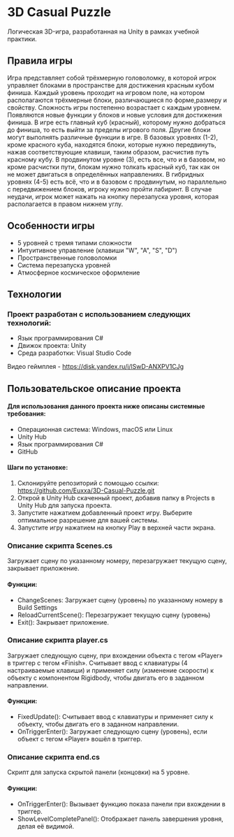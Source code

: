 # 3D Casual Puzzle
Логическая 3D-игра, разработанная на Unity в рамках учебной практики.

## Правила игры
Игра представляет собой трёхмерную головоломку, в которой игрок управляет блоками в пространстве для достижения красным кубом финиша.
Каждый уровень проходит на игровом поле, на котором располагаются трёхмерные блоки, различающиеся по форме,размеру и свойству. Сложность игры постепенно возрастает с каждым уровнем. Появляются новые функции у блоков и новые условия для достижения финиша.
В игре есть главный куб (красный), которому нужно добраться до финиша, то есть выйти за пределы игрового поля. Другие блоки могут выполнять различные функции в игре.
В базовых уровнях (1-2), кроме красного куба, находятся блоки, которые нужно передвинуть, нажав соответствующие клавиши, таким образом, расчистив путь красному кубу.
В продвинутом уровне (3), есть все, что и в базовом, но кроме расчистки пути, блокам нужно толкать красный куб, так как он не может двигаться в определённых направлениях.
В гибридных уровнях (4-5) есть всё, что и в базовом с продвинутым, но параллельно с передвижением блоков, игроку нужно пройти лабиринт.
В случае неудачи, игрок может нажать на кнопку перезапуска уровня, которая располагается в правом нижнем углу.

## Особенности игры
- 5 уровней с тремя типами сложности
- Интуитивное управление (клавиши "W", "A", "S", "D")
- Пространственные головоломки
- Система перезапуска уровней
- Атмосферное космическое оформление

## Технологии
### Проект разработан с использованием следующих технологий:
- Язык программирования C#
- Движок проекта: Unity
- Среда разработки: Visual Studio Code

Видео геймплея - https://disk.yandex.ru/i/lSwD-ANXPV1CJg

## Пользовательское описание проекта
#### Для использования данного проекта ниже описаны системные требования:
- Операционная система: Windows, macOS или Linux
- Unity Hub 
- Язык программирования C#
- GitHub
#### Шаги по установке:
1. Склонируйте репозиторий с помощью ссылки: https://github.com/Euxxa/3D-Casual-Puzzle.git
2. Открой в Unity Hub скаченный проект, добавив папку в Projects в Unity Hub для запуска проекта.
3. Запустите нажатием добавленный проект игру. Выберите оптимальное разрешение для вашей системы.
4. Запустите игру нажатием на кнопку Play в верхней части экрана.

### Описание скрипта Scenes.cs
Загружает сцену по указанному номеру, перезагружает текущую сцену, закрывает приложение.
#### Функции:
- ChangeScenes: Загружает сцену (уровень) по указанному номеру в Build Settings
- ReloadCurrentScene(): Перезагружает текущую сцену (уровень)
- Exit(): Закрывает приложение.
### Описание скрипта player.cs
Загружает следующую сцену, при вхождении объекта с тегом «Player» в триггер с тегом «Finish».
Считывает ввод с клавиатуры (4 настраиваемые клавиши) и применяет силу (изменение скорости) к объекту с компонентом Rigidbody, чтобы двигать его в заданном направлении.
#### Функции:
- FixedUpdate(): Считывает ввод с клавиатуры и применяет силу к объекту, чтобы двигать его в заданном направлении.
- OnTriggerEnter(): Загружает следующую сцену (уровень), если объект с тегом «Player» вошёл в триггер.
### Описание скрипта end.cs
Скрипт для запуска скрытой панели (концовки) на 5 уровне.
#### Функции:
- OnTriggerEnter(): Вызывает функцию показа панели при вхождении в триггер.
- ShowLevelCompletePanel(): Отображает панель завершения уровня, делая её видимой.
